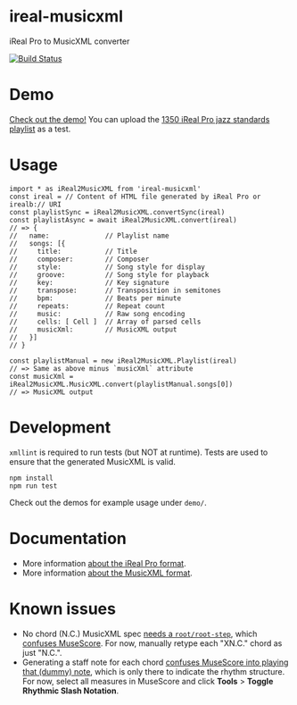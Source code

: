 # ireal-musicxml

iReal Pro to MusicXML converter

[![Build Status](https://travis-ci.org/infojunkie/ireal-musicxml.svg?branch=main)](https://travis-ci.org/infojunkie/ireal-musicxml)

# Demo

[Check out the demo!](https://ethereum.karimratib.me:8082/) You can upload the [1350 iReal Pro jazz standards playlist](https://raw.githubusercontent.com/infojunkie/ireal-musicxml/main/test/data/jazz1350.txt) as a test.

# Usage

```
import * as iReal2MusicXML from 'ireal-musicxml'
const ireal = // Content of HTML file generated by iReal Pro or irealb:// URI
const playlistSync = iReal2MusicXML.convertSync(ireal)
const playlistAsync = await iReal2MusicXML.convert(ireal)
// => {
//   name:              // Playlist name
//   songs: [{
//     title:           // Title
//     composer:        // Composer
//     style:           // Song style for display
//     groove:          // Song style for playback
//     key:             // Key signature
//     transpose:       // Transposition in semitones
//     bpm:             // Beats per minute
//     repeats:         // Repeat count
//     music:           // Raw song encoding
//     cells: [ Cell ]  // Array of parsed cells
//     musicXml:        // MusicXML output
//   }]
// }

const playlistManual = new iReal2MusicXML.Playlist(ireal)
// => Same as above minus `musicXml` attribute
const musicXml = iReal2MusicXML.MusicXML.convert(playlistManual.songs[0])
// => MusicXML output
```

# Development

`xmllint` is required to run tests (but NOT at runtime). Tests are used to ensure that the generated MusicXML is valid.

```
npm install
npm run test
```

Check out the demos for example usage under `demo/`.

# Documentation
- More information [about the iReal Pro format](doc/ireal.md).
- More information [about the MusicXML format](http://usermanuals.musicxml.com/MusicXML/MusicXML.htm).

# Known issues
- No chord (N.C.) MusicXML spec [needs a `root/root-step`](https://forums.makemusic.com/viewtopic.php?f=12&t=2476#p9099), which [confuses MuseScore](https://musescore.org/en/node/313008). For now, manually retype each "XN.C." chord as just "N.C.".
- Generating a staff note for each chord [confuses MuseScore into playing that (dummy) note](https://musescore.org/en/node/313008), which is only there to indicate the rhythm structure. For now, select all measures in MuseScore and click **Tools** > **Toggle Rhythmic Slash Notation**.
